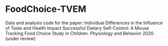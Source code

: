# FoodChoice-TVEM
Data and analysis code for the paper: Individual Differences in the Influence of Taste and Health Impact Successful Dietary Self-Control: A Mouse Tracking Food Choice Study in Children. Physiology and Behavior 2020 (under review)
